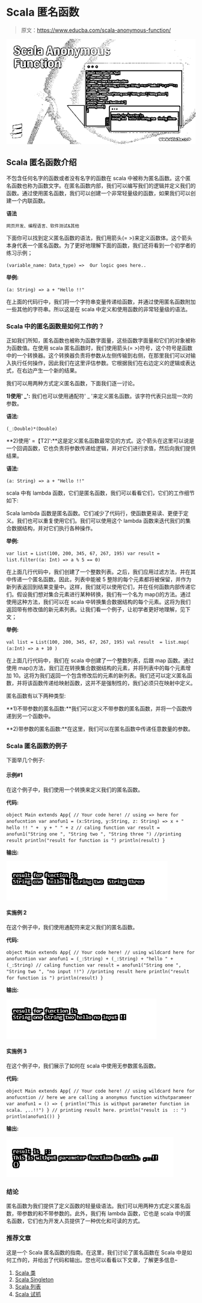# Scala 匿名函数

> 原文：<https://www.educba.com/scala-anonymous-function/>

![Scala Anonymous Function](img/bf9a2b55501fcd4bb35a93095937f5e9.png)



## Scala 匿名函数介绍

不包含任何名字的函数或者没有名字的函数在 scala 中被称为匿名函数。这个匿名函数也称为函数文字。在匿名函数内部，我们可以编写我们的逻辑并定义我们的函数。通过使用匿名函数，我们可以创建一个非常轻量级的函数，如果我们可以创建一个内联函数。

**语法**

<small>网页开发、编程语言、软件测试&其他</small>

下面你可以找到定义匿名函数的语法，我们用箭头(= >)来定义函数体。这个箭头本身代表一个匿名函数。为了更好地理解下面的函数，我们还将看到一个初学者的练习示例；

`(variable_name: Data_type) =>  Our logic goes here..`

**举例:**

`(a: String) => a + "Hello !!"`

在上面的代码行中，我们将一个字符串变量传递给函数，并通过使用匿名函数附加一些其他的字符串。所以这是在 scala 中定义和使用函数的非常轻量级的语法。

### Scala 中的匿名函数是如何工作的？

正如我们所知，匿名函数也被称为函数字面量，这些函数字面量和它们的对象被称为函数值。在使用 scala 匿名函数时，我们使用箭头(= >)符号，这个符号是函数中的一个转换器。这个转换器负责将参数从左侧传输到右侧，在那里我们可以对输入执行任何操作，因此我们在这里评估参数。它根据我们在右边定义的逻辑或表达式，在右边产生一个新的结果。

我们可以用两种方式定义匿名函数，下面我们逐一讨论。

**1)使用' _':** 我们也可以使用通配符' _ '来定义匿名函数。该字符代表只出现一次的参数。

**语法:**

`(_:Double)*(Double)`

**2)使用' =【T2]':**这是定义匿名函数最常见的方式。这个箭头在这里可以说是一个回调函数，它也负责将参数传递给逻辑，并对它们进行求值，然后向我们提供结果。

**语法:**

`(a: String) => a + "Hello !!"`

scala 中有 lambda 函数，它们是匿名函数，我们可以看看它们，它们的工作细节如下:

Scala lambda 函数是匿名函数。它们减少了代码行，使函数更易读、更便于定义。我们也可以重复使用它们。我们可以使用这个 lambda 函数来迭代我们的集合数据结构，并对它们执行各种操作。

**举例:**

`var list = List(100, 200, 345, 67, 267, 195)
var result = list.filter((a: Int) => a % 5 == 0)`

在上面几行代码中，我们创建了一个整数列表。之后，我们应用过滤方法，并在其中传递一个匿名函数。因此，列表中能被 5 整除的每个元素都将被保留，并作为新列表返回到结果变量中。这样，我们就可以使用它们，并在任何函数内部传递它们。假设我们想对集合元素进行某种转换，我们有一个名为 map()的方法。通过使用这种方法，我们可以在 scala 中转换集合数据结构的每个元素。这将为我们返回带有修改值的新元素列表。让我们看一个例子，让初学者更好地理解，见下文；

**举例:**

`val list = List(100, 200, 345, 67, 267, 195)
val result  = list.map( (a:Int) => a + 10 )`

在上面几行代码中，我们在 scala 中创建了一个整数列表，后跟 map 函数。通过使用 map()方法，我们正在转换集合数据结构的元素，并将列表中的每个元素增加 10。这将为我们返回一个包含修改后的元素的新列表。我们还可以定义匿名函数，并将该函数传递给映射函数，这并不是强制性的，我们必须只在映射中定义。

匿名函数有以下两种类型:

**1)不带参数的匿名函数:**我们可以定义不带参数的匿名函数，并将一个函数传递到另一个函数中。

**2)带参数的匿名函数:**在这里，我们可以在匿名函数中传递任意数量的参数。

### Scala 匿名函数的例子

下面举几个例子:

#### 示例#1

在这个例子中，我们使用一个转换来定义我们的匿名函数。

**代码:**

`object Main extends App{
// Your code here!
// using => here for anofucntion
var anofun1 = (x:String, y:String, z: String) => x + " hello !! " +  y + " " + z
// caling function
var result = anofun1("String one ", "String two ", "String three ")
//printing result
println("result for function is ")
println(result)
}`

**输出:**

![Scala Anonymous Function output 1](img/0d0972aeae83ad355d4ec9bfdd2c27b5.png)



#### 实施例 2

在这个例子中，我们使用通配符来定义我们的匿名函数。

**代码:**

`object Main extends App{
// Your code here!
// using wildcard here for anofucntion
var anofun1 = (_:String) + (_:String) + "hello " + (_:String)
// caling function
var result = anofun1("String one ", "String two ", "no input !!")
//printing result here
println("result for function is ")
println(result)
}`

**输出:**

![Scala Anonymous Function output 2](img/cc123f3a3ce920ee1c55e30e9185242d.png)



#### 实施例 3

在这个例子中，我们展示了如何在 scala 中使用无参数匿名函数。

**代码:**

`object Main extends App{
// Your code here!
// using wildcard here for anofucntion
// here we are calling a anonymus function withutparameer
var anofun1 = () => {
println("This is withput parameter function in scala. ,..!!")
}
// printing result here.
println("result is  :: ")
println(anofun1())
}`

**输出:**

![output 3](img/addaf0eb497f3c7babff4241c36d8749.png)



### 结论

匿名函数为我们提供了定义函数的轻量级语法。我们可以用两种方式定义匿名函数，带参数的和不带参数的。此外，我们有 lambda 函数，它也是 scala 中的匿名函数，它们也为开发人员提供了一种优化和可读的方式。

### 推荐文章

这是一个 Scala 匿名函数的指南。在这里，我们讨论了匿名函数在 Scala 中是如何工作的，并给出了代码和输出。您也可以看看以下文章，了解更多信息–

1.  [Scala 类](https://www.educba.com/scala-class/)
2.  [Scala Singleton](https://www.educba.com/scala-singleton/)
3.  [Scala 列表](https://www.educba.com/scala-list/)
4.  [Scala 试抓](https://www.educba.com/scala-try-catch/)





